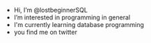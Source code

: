 - Hi, I’m @lostbeginnerSQL
- I’m interested in programming in general
- I'm currently learning database programming
- you find me on twitter



<!---
lostbeginnerSQL/lostbeginnerSQL is a ✨ special ✨ repository because its `README.md` (this file) appears on your GitHub profile.
You can click the Preview link to take a look at your changes.
--->
